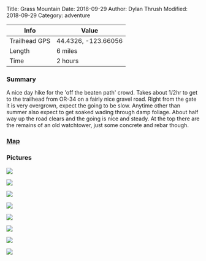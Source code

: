 Title: Grass Mountain
Date: 2018-09-29
Author: Dylan Thrush
Modified: 2018-09-29
Category: adventure

| Info | Value |
|---|---|
| Trailhead GPS | 44.4326, -123.66056|
| Length | 6 miles |
| Time | 2 hours |

### Summary

A nice day hike for the 'off the beaten path' crowd. Takes about 1/2hr to get to the trailhead from OR-34 on a fairly nice gravel road. Right from the gate it is very overgrown, expect the going to be slow. Anytime other than summer also expect to get soaked wading through damp foliage. About half way up the road clears and the going is nice and steady. At the top there are the remains of an old watchtower, just some concrete and rebar though.

### [Map](https://drive.google.com/open?id=1oAxfufrBdx53EcPgyHpEhjAWnevremaI&usp=sharing)

### Pictures
![]({static}/images/adventures/grass-mountain/grass-mountain-1.jpg)

![]({static}/images/adventures/grass-mountain/grass-mountain-2.jpg)

![]({static}/images/adventures/grass-mountain/grass-mountain-3.jpg)

![]({static}/images/adventures/grass-mountain/grass-mountain-4.jpg)

![]({static}/images/adventures/grass-mountain/grass-mountain-5.jpg)

![]({static}/images/adventures/grass-mountain/grass-mountain-6.jpg)

![]({static}/images/adventures/grass-mountain/grass-mountain-7.jpg)

![]({static}/images/adventures/grass-mountain/grass-mountain-8.jpg)

